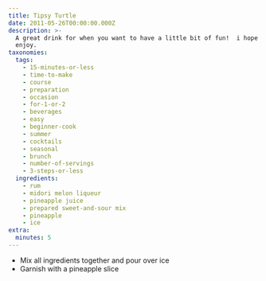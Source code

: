 ```yaml
---
title: Tipsy Turtle
date: 2011-05-26T00:00:00.000Z
description: >-
  A great drink for when you want to have a little bit of fun!  i hope you
  enjoy.
taxonomies:
  tags:
    - 15-minutes-or-less
    - time-to-make
    - course
    - preparation
    - occasion
    - for-1-or-2
    - beverages
    - easy
    - beginner-cook
    - summer
    - cocktails
    - seasonal
    - brunch
    - number-of-servings
    - 3-steps-or-less
  ingredients:
    - rum
    - midori melon liqueur
    - pineapple juice
    - prepared sweet-and-sour mix
    - pineapple
    - ice
extra:
  minutes: 5
---
```

 - Mix all ingredients together and pour over ice
 - Garnish with a pineapple slice
